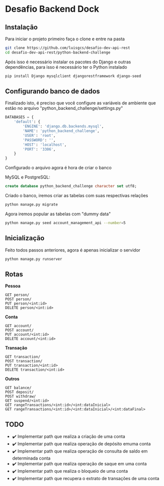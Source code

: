 # Desafio Backend Dock

## Instalação

Para iniciar o projeto primeiro faça o clone e entre na pasta

```bash
git clone https://github.com/luisgcs/desafio-dev-api-rest
cd desafio-dev-api-rest/python-backend-challenge
```

Após isso é necessário instalar os pacotes do Django e outras dependências, para isso é necessário ter o Python instalado

```bash
pip install Django mysqlclient djangorestframework django-seed
```

## Configurando banco de dados

Finalizado isto, é preciso que você configure as variáveis de ambiente que estão no arquivo "python_backend_challenge/settings.py"

```py
DATABASES = {
    'default': {
        'ENGINE': 'django.db.backends.mysql',
        'NAME': 'python_backend_challenge',
        'USER': 'root',
        'PASSWORD': '',
        'HOST': 'localhost',
        'PORT': '3306',
    }
}
```

Configurado o arquivo agora é hora de criar o banco

MySQL e PostgreSQL:
```sql
create database python_backend_challenge character set utf8;
```

Criado o banco, iremos criar as tabelas com suas respectivas relações

```bash
python manage.py migrate
```

Agora iremos popular as tabelas com "dummy data"

```bash
python manage.py seed account_management_api --number=5
```

## Inicialização

Feito todos passos anteriores, agora é apenas inicializar o servidor

```bash
python manage.py runserver
```

## Rotas

<b>Pessoa</b>
```
GET person/
POST person/
PUT person/<int:id>
DELETE person/<int:id>
```
<b>Conta</b>
```
GET account/
POST account/
PUT account/<int:id>
DELETE account/<int:id>
```
<b>Transação</b>
```
GET transaction/
POST transaction/
PUT transaction/<int:id>
DELETE transaction/<int:id>
```

<b>Outros</b>
```
GET balance/
POST deposit/
POST withdraw/
GET suspend/<int:id>
GET rangeTransactions/<int:id>/<int:dataInicial>
GET rangeTransactions/<int:id>/<int:dataInicial>/<int:dataFinal>
```

## TODO

- :heavy_check_mark: Implementar path que realiza a criação de uma conta
- :heavy_check_mark: Implementar path que realiza operação de depósito emuma conta
- :heavy_check_mark: Implementar path que realiza operação de consulta de saldo em determinada conta
- :heavy_check_mark: Implementar path que realiza operação de saque em uma conta
- :heavy_check_mark: Implementar path que realiza o bloqueio de uma conta
- :heavy_check_mark: Implementar path que recupera o extrato de transações de uma conta
